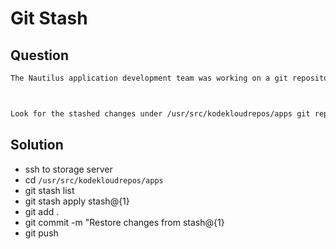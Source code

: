 # Git Stash

## Question

```bash
The Nautilus application development team was working on a git repository /usr/src/kodekloudrepos/apps present on Storage server in Stratos DC. One of the developers stashed some in-progress changes in this repository, but now they want to restore some of the stashed changes. Find below more details to accomplish this task:



Look for the stashed changes under /usr/src/kodekloudrepos/apps git repository, and restore the stash with stash@{1} identifier. Further, commit and push your changes to the origin.
```

## Solution

- ssh to storage server
- cd `/usr/src/kodekloudrepos/apps`
- git stash list
- git stash apply stash@{1}
- git add .
- git commit -m "Restore changes from stash@{1}
- git push